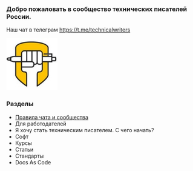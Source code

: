 ### Добро пожаловать в сообщество технических писателей России.

Наш чат в телеграм https://t.me/technicalwriters

![](https://raw.githubusercontent.com/WriteTheDocsRussia/main/main/LOGO.jpg)

### Разделы
* [Правила чата и сообщества ](https://github.com/WriteTheDocsRussia/main/wiki/%D0%A1%D0%BE%D0%BE%D0%B1%D1%89%D0%B5%D1%81%D1%82%D0%B2%D0%BE-%D1%82%D0%B5%D1%85%D0%BD%D0%B8%D1%87%D0%B5%D1%81%D0%BA%D0%B8%D1%85-%D0%BF%D0%B8%D1%81%D0%B0%D1%82%D0%B0%D0%BB%D0%B5%D0%B9-%D0%A0%D0%BE%D1%81%D1%81%D0%B8%D0%B8)
* Для работодателей
* Я хочу стать техническим писателем. С чего начать?
* Софт
* Курсы
* Статьи
* Стандарты
* Docs As Code
